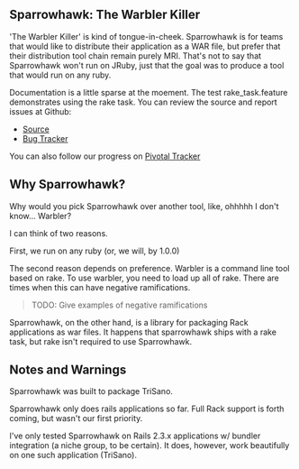 ## Sparrowhawk: The Warbler Killer

'The Warbler Killer' is kind of tongue-in-cheek. Sparrowhawk is for teams that would like to distribute their application as a WAR file, but prefer that their distribution tool chain remain purely MRI. That's not to say that Sparrowhawk won't run on JRuby, just that the goal was to produce a tool that would run on any ruby.

Documentation is a little sparse at the moement. The test rake_task.feature demonstrates using the rake task. You can review the source and report issues at Github:

* [Source](https://github.com/kofno/Sparrowhawk)
* [Bug Tracker](https://github.com/kofno/Sparrowhawk/issues)

You can also follow our progress on [Pivotal Tracker](https://www.pivotaltracker.com/projects/164959#)

## Why Sparrowhawk?

Why would you pick Sparrowhawk over another tool, like, ohhhhh I don't know... Warbler?

I can think of two reasons.

First, we run on any ruby (or, we will, by 1.0.0)

The second reason depends on preference. Warbler is a command line tool based on rake. To use warbler, you need to load up all of rake. There are times when this can have negative ramifications.

>TODO: Give examples of negative ramifications

Sparrowhawk, on the other hand, is a library for packaging Rack applications as war files. It happens that sparrowhawk ships with a rake task, but rake isn't required to use Sparrowhawk.

## Notes and Warnings

Sparrowhawk was built to package TriSano.

Sparrowhawk only does rails applications so far. Full Rack support is forth coming, but wasn't our first priority.

I've only tested Sparrowhawk on Rails 2.3.x applications w/ bundler integration (a niche group, to be certain). It does, however, work beautifully on one such application (TriSano).
